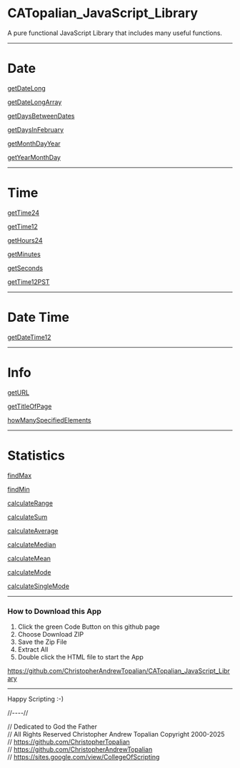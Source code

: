 # CATopalian_JavaScript_Library
A pure functional JavaScript Library that includes many useful functions.  

---

# Date

[getDateLong](src/js/date/getDateLong.js)

[getDateLongArray](src/js/date/getDateLongArray.js)

[getDaysBetweenDates](src/js/date/getDaysBetweenDates.js)

[getDaysInFebruary](src/js/date/getDaysInFebruary.js)

[getMonthDayYear](src/js/date/getMonthDayYear.js)

[getYearMonthDay](src/js/date/getYearMonthDay.js)

---

# Time

[getTime24](src/js/time/getTime24.js)

[getTime12](src/js/time/getTime12.js)

[getHours24](src/js/time/getHours24.js)

[getMinutes](src/js/time/getMinutes.js)

[getSeconds](src/js/time/getSeconds.js)

[getTime12PST](src/js/time/getTime12PST.js)

---

# Date Time

[getDateTime12](src/js/time/getDateTime12.js)

---

# Info

[getURL](src/js/info/getURL.js)

[getTitleOfPage](src/js/info/getTitleOfPage.js)

[howManySpecifiedElements](src/js/info/howManySpecifiedElements.js)

---

# Statistics

[findMax](src/js/math/statistics/findMax.js)

[findMin](src/js/math/statistics/findMin.js)

[calculateRange](src/js/math/statistics/calculateRange.js)

[calculateSum](src/js/math/statistics/calculateSum.js)

[calculateAverage](src/js/math/statistics/calculateAverage.js)

[calculateMedian](src/js/math/statistics/calculateMedian.js)

[calculateMean](src/js/math/statistics/calculateMean.js)

[calculateMode](src/js/math/statistics/calculateMode.js)

[calculateSingleMode](src/js/math/statistics/calculateSingleMode.js)

---

### How to Download this App
1. Click the green Code Button on this github page
2. Choose Download ZIP
3. Save the Zip File
4. Extract All
5. Double click the HTML file to start the App

https://github.com/ChristopherAndrewTopalian/CATopalian_JavaScript_Library

---

Happy Scripting :-)

//----//

// Dedicated to God the Father  
// All Rights Reserved Christopher Andrew Topalian Copyright 2000-2025  
// https://github.com/ChristopherTopalian  
// https://github.com/ChristopherAndrewTopalian  
// https://sites.google.com/view/CollegeOfScripting

